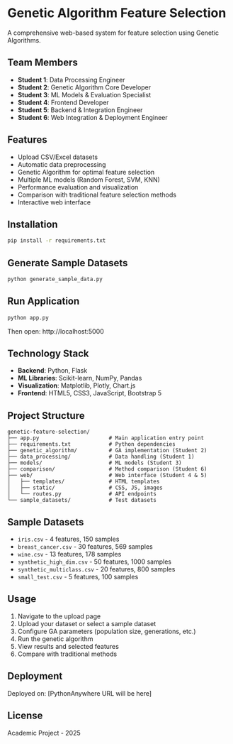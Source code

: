 # Genetic Algorithm Feature Selection

A comprehensive web-based system for feature selection using Genetic Algorithms.

## Team Members

- **Student 1**: Data Processing Engineer
- **Student 2**: Genetic Algorithm Core Developer
- **Student 3**: ML Models & Evaluation Specialist
- **Student 4**: Frontend Developer
- **Student 5**: Backend & Integration Engineer
- **Student 6**: Web Integration & Deployment Engineer

## Features

- Upload CSV/Excel datasets
- Automatic data preprocessing
- Genetic Algorithm for optimal feature selection
- Multiple ML models (Random Forest, SVM, KNN)
- Performance evaluation and visualization
- Comparison with traditional feature selection methods
- Interactive web interface

## Installation

```bash
pip install -r requirements.txt
```

## Generate Sample Datasets

```bash
python generate_sample_data.py
```

## Run Application

```bash
python app.py
```

Then open: http://localhost:5000

## Technology Stack

- **Backend**: Python, Flask
- **ML Libraries**: Scikit-learn, NumPy, Pandas
- **Visualization**: Matplotlib, Plotly, Chart.js
- **Frontend**: HTML5, CSS3, JavaScript, Bootstrap 5

## Project Structure

```
genetic-feature-selection/
├── app.py                      # Main application entry point
├── requirements.txt            # Python dependencies
├── genetic_algorithm/          # GA implementation (Student 2)
├── data_processing/            # Data handling (Student 1)
├── models/                     # ML models (Student 3)
├── comparison/                 # Method comparison (Student 6)
├── web/                        # Web interface (Student 4 & 5)
│   ├── templates/              # HTML templates
│   ├── static/                 # CSS, JS, images
│   └── routes.py               # API endpoints
└── sample_datasets/            # Test datasets
```

## Sample Datasets

- `iris.csv` - 4 features, 150 samples
- `breast_cancer.csv` - 30 features, 569 samples
- `wine.csv` - 13 features, 178 samples
- `synthetic_high_dim.csv` - 50 features, 1000 samples
- `synthetic_multiclass.csv` - 20 features, 800 samples
- `small_test.csv` - 5 features, 100 samples

## Usage

1. Navigate to the upload page
2. Upload your dataset or select a sample dataset
3. Configure GA parameters (population size, generations, etc.)
4. Run the genetic algorithm
5. View results and selected features
6. Compare with traditional methods

## Deployment

Deployed on: [PythonAnywhere URL will be here]

## License

Academic Project - 2025

